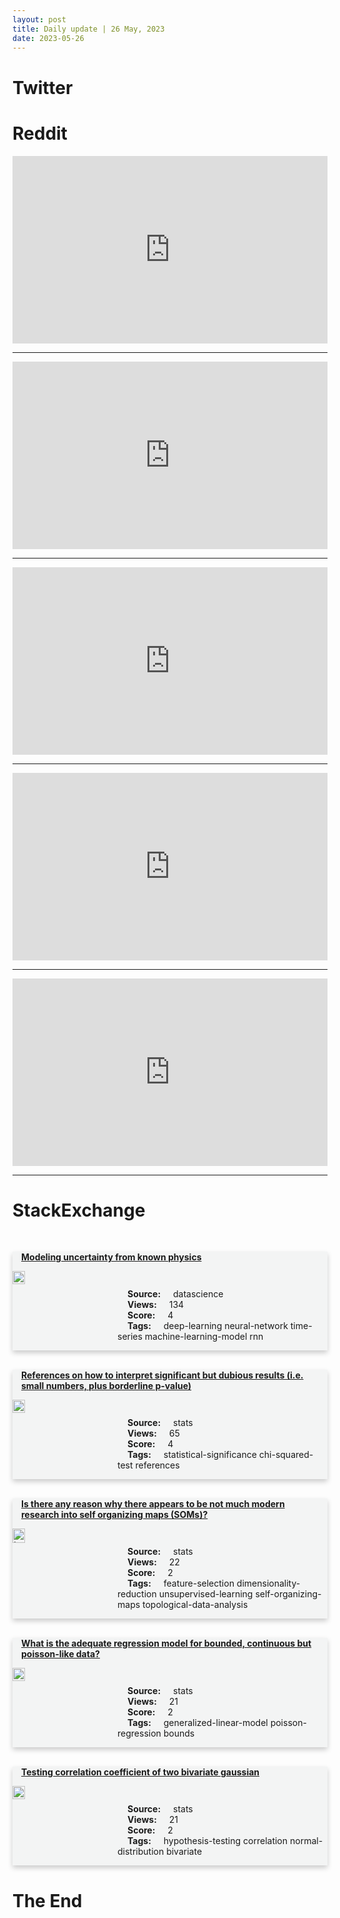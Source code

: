 ```yaml
---
layout: post
title: Daily update | 26 May, 2023
date: 2023-05-26
---
```


<script async src="https://platform.twitter.com/widgets.js" charset="utf-8"></script>


<script src='https://storage.ko-fi.com/cdn/scripts/overlay-widget.js'></script>
<script>
  kofiWidgetOverlay.draw('themldojo', {
    'type': 'floating-chat',
    'floating-chat.donateButton.text': 'Support me',
    'floating-chat.donateButton.background-color': '#f45d22',
    'floating-chat.donateButton.text-color': '#fff'
  });
</script>

# Twitter 

<blockquote class="twitter-tweet"><a href="https://twitter.com/RandPaul/status/1661732653081534464"></a></blockquote>

<blockquote class="twitter-tweet"><a href="https://twitter.com/BBCBreaking/status/1661751224138334208"></a></blockquote>

<blockquote class="twitter-tweet"><a href="https://twitter.com/crypto_bitlord7/status/1661814993950740480"></a></blockquote>

<blockquote class="twitter-tweet"><a href="https://twitter.com/abacusai/status/1661749153888890883"></a></blockquote>

<blockquote class="twitter-tweet"><a href="https://twitter.com/DdelAlamo/status/1661570563486236672"></a></blockquote>

<blockquote class="twitter-tweet"><a href="https://twitter.com/OpenAI/status/1661811329957781504"></a></blockquote>

<blockquote class="twitter-tweet"><a href="https://twitter.com/ylecun/status/1661742529241563142"></a></blockquote>

<blockquote class="twitter-tweet"><a href="https://twitter.com/OpenAI/status/1661830840282927104"></a></blockquote>

<blockquote class="twitter-tweet"><a href="https://twitter.com/ylecun/status/1661853891690987523"></a></blockquote>

<blockquote class="twitter-tweet"><a href="https://twitter.com/DeepMind/status/1661741186774884355"></a></blockquote>

# Reddit 

<iframe id="reddit-embed" src="https://www.redditmedia.com/r/MachineLearning/comments/13rie0e/openai_is_now_complaining_about_regulation_of_ai_d?ref_source=embed&amp;ref=share&amp;embed=true" sandbox="allow-scripts allow-same-origin allow-popups" style="border: none;" height="300" width="100%" scrolling="yes"></iframe>
<hr style="width:100%;text-align:left;margin-left:0">
<iframe id="reddit-embed" src="https://www.redditmedia.com/r/datascience/comments/13ris94/why_hasnt_there_been_a_shift_from_tableau_to?ref_source=embed&amp;ref=share&amp;embed=true" sandbox="allow-scripts allow-same-origin allow-popups" style="border: none;" height="300" width="100%" scrolling="yes"></iframe>
<hr style="width:100%;text-align:left;margin-left:0">
<iframe id="reddit-embed" src="https://www.redditmedia.com/r/MachineLearning/comments/13rct07/d_for_those_of_you_who_work_in_mlai_what_are_your?ref_source=embed&amp;ref=share&amp;embed=true" sandbox="allow-scripts allow-same-origin allow-popups" style="border: none;" height="300" width="100%" scrolling="yes"></iframe>
<hr style="width:100%;text-align:left;margin-left:0">
<iframe id="reddit-embed" src="https://www.redditmedia.com/r/dataengineering/comments/13rgq25/is_it_normal_for_companies_to_retain_all_raw_data?ref_source=embed&amp;ref=share&amp;embed=true" sandbox="allow-scripts allow-same-origin allow-popups" style="border: none;" height="300" width="100%" scrolling="yes"></iframe>
<hr style="width:100%;text-align:left;margin-left:0">
<iframe id="reddit-embed" src="https://www.redditmedia.com/r/MachineLearning/comments/13rh9yj/p_we_created_a_large_youtube_video_dataset_to?ref_source=embed&amp;ref=share&amp;embed=true" sandbox="allow-scripts allow-same-origin allow-popups" style="border: none;" height="300" width="100%" scrolling="yes"></iframe>
<hr style="width:100%;text-align:left;margin-left:0">

<style>
.card {
box-shadow: 0 4px 8px 0 rgba(0,0,0,0.2);
transition: 0.3s;
width: 100%;
background-color: #F3F4F4;
}
p{
    margin-left:  3em;
    padding-top: 1em;
}
.part2{
    display: grid;
    grid-template-columns: 1fr 3fr;
}
h4{
    margin: 1em;
}

.card:hover {
box-shadow: 0 8px 16px 0 rgba(0,0,0,0.2);
}
b {
padding: 2px 16px;
}
</style>
  
# StackExchange 


  <br>
  <div class="card">
  <h4><a href='https://datascience.stackexchange.com/questions/121746/modeling-uncertainty-from-known-physics'>Modeling uncertainty from known physics</a></h4> 
  <div class="part2">
      <img src="https://cdn.sstatic.net/Sites/datascience/Img/apple-touch-icon@2.png?v=1c36463984b3" alt="Img missing!" style="width:40%">
      <p><b>Source:</b> datascience<br><b>Views:</b> 134<br><b>Score:</b> 4<br><b>Tags:</b> <span class="badge badge-dark">deep-learning</span> <span class="badge badge-dark">neural-network</span> <span class="badge badge-dark">time-series</span> <span class="badge badge-dark">machine-learning-model</span> <span class="badge badge-dark">rnn</span></p> 
  </div>
  </div>
      
  <br>
  <div class="card">
  <h4><a href='https://stats.stackexchange.com/questions/616899/references-on-how-to-interpret-significant-but-dubious-results-i-e-small-numbe'>References on how to interpret significant but dubious results (i.e. small numbers, plus borderline p-value)</a></h4> 
  <div class="part2">
      <img src="https://cdn.sstatic.net/Sites/stats/Img/apple-touch-icon@2.png?v=344f57aa10cc" alt="Img missing!" style="width:40%">
      <p><b>Source:</b> stats<br><b>Views:</b> 65<br><b>Score:</b> 4<br><b>Tags:</b> <span class="badge badge-dark">statistical-significance</span> <span class="badge badge-dark">chi-squared-test</span> <span class="badge badge-dark">references</span></p> 
  </div>
  </div>
      
  <br>
  <div class="card">
  <h4><a href='https://stats.stackexchange.com/questions/616861/is-there-any-reason-why-there-appears-to-be-not-much-modern-research-into-self-o'>Is there any reason why there appears to be not much modern research into self organizing maps (SOMs)?</a></h4> 
  <div class="part2">
      <img src="https://cdn.sstatic.net/Sites/stats/Img/apple-touch-icon@2.png?v=344f57aa10cc" alt="Img missing!" style="width:40%">
      <p><b>Source:</b> stats<br><b>Views:</b> 22<br><b>Score:</b> 2<br><b>Tags:</b> <span class="badge badge-dark">feature-selection</span> <span class="badge badge-dark">dimensionality-reduction</span> <span class="badge badge-dark">unsupervised-learning</span> <span class="badge badge-dark">self-organizing-maps</span> <span class="badge badge-dark">topological-data-analysis</span></p> 
  </div>
  </div>
      
  <br>
  <div class="card">
  <h4><a href='https://stats.stackexchange.com/questions/616915/what-is-the-adequate-regression-model-for-bounded-continuous-but-poisson-like-d'>What is the adequate regression model for bounded, continuous but poisson-like data?</a></h4> 
  <div class="part2">
      <img src="https://cdn.sstatic.net/Sites/stats/Img/apple-touch-icon@2.png?v=344f57aa10cc" alt="Img missing!" style="width:40%">
      <p><b>Source:</b> stats<br><b>Views:</b> 21<br><b>Score:</b> 2<br><b>Tags:</b> <span class="badge badge-dark">generalized-linear-model</span> <span class="badge badge-dark">poisson-regression</span> <span class="badge badge-dark">bounds</span></p> 
  </div>
  </div>
      
  <br>
  <div class="card">
  <h4><a href='https://stats.stackexchange.com/questions/616917/testing-correlation-coefficient-of-two-bivariate-gaussian'>Testing correlation coefficient of two bivariate gaussian</a></h4> 
  <div class="part2">
      <img src="https://cdn.sstatic.net/Sites/stats/Img/apple-touch-icon@2.png?v=344f57aa10cc" alt="Img missing!" style="width:40%">
      <p><b>Source:</b> stats<br><b>Views:</b> 21<br><b>Score:</b> 2<br><b>Tags:</b> <span class="badge badge-dark">hypothesis-testing</span> <span class="badge badge-dark">correlation</span> <span class="badge badge-dark">normal-distribution</span> <span class="badge badge-dark">bivariate</span></p> 
  </div>
  </div>
      
# The End